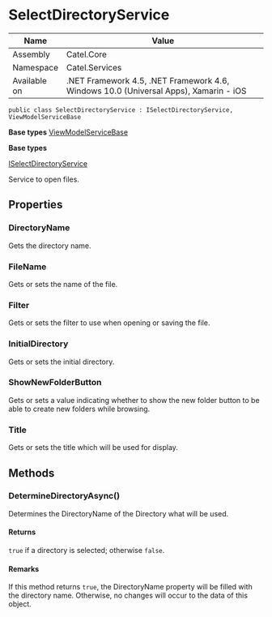 

# SelectDirectoryService

Name|Value
---|---
Assembly|Catel.Core
Namespace|Catel.Services
Available on|.NET Framework 4.5, .NET Framework 4.6, Windows 10.0 (Universal Apps), Xamarin - iOS

```
public class SelectDirectoryService : ISelectDirectoryService, ViewModelServiceBase
```

**Base types**
[ViewModelServiceBase](/Catel.Core\Catel\Services\ViewModelServiceBase.md)

**Base types**

[ISelectDirectoryService](/Catel.Core\Catel\Services\ISelectDirectoryService.md)


Service to open files.



## Properties

### DirectoryName

Gets the directory name.



### FileName

Gets or sets the name of the file.



### Filter

Gets or sets the filter to use when opening or saving the file.



### InitialDirectory

Gets or sets the initial directory.



### ShowNewFolderButton

Gets or sets a value indicating whether to show the new folder button to be able to create new folders while browsing.



### Title

Gets or sets the title which will be used for display.



## Methods

### DetermineDirectoryAsync()

Determines the DirectoryName of the Directory what will be used.

#### Returns

```true``` if a directory is selected; otherwise ```false```.

#### Remarks

If this method returns ```true```, the DirectoryName property will be filled with the directory name. Otherwise,
    no changes will occur to the data of this object.



